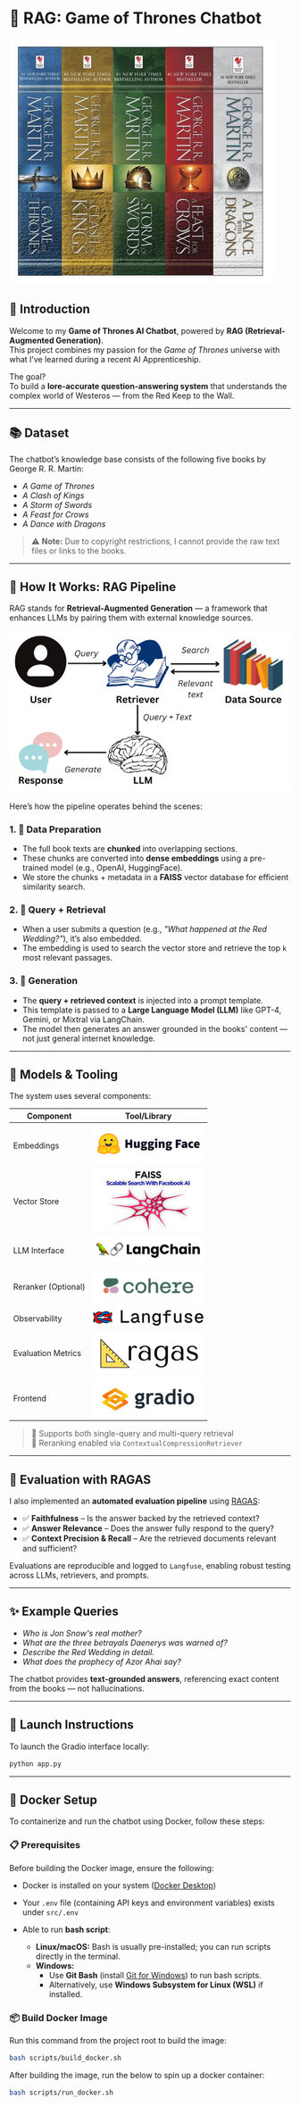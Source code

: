 # 🐉 RAG: Game of Thrones Chatbot

![A Song of Ice and Fire Box Set](images/george-r-r-martin-s-a-game-of-thrones-5-book-boxed-set-song-of-ice-and-fire-series.jpg)

## 🧠 Introduction

Welcome to my **Game of Thrones AI Chatbot**, powered by **RAG (Retrieval-Augmented Generation)**.  
This project combines my passion for the *Game of Thrones* universe with what I’ve learned during a recent AI Apprenticeship.

The goal?  
To build a **lore-accurate question-answering system** that understands the complex world of Westeros — from the Red Keep to the Wall.

---

## 📚 Dataset

The chatbot’s knowledge base consists of the following five books by George R. R. Martin:

- *A Game of Thrones*
- *A Clash of Kings*
- *A Storm of Swords*
- *A Feast for Crows*
- *A Dance with Dragons*

> ⚠️ **Note:** Due to copyright restrictions, I cannot provide the raw text files or links to the books.

---

## 🧩 How It Works: RAG Pipeline

RAG stands for **Retrieval-Augmented Generation** — a framework that enhances LLMs by pairing them with external knowledge sources.

![RAG](images/classicalrag.png)

Here’s how the pipeline operates behind the scenes:

### 1. 🔧 Data Preparation

- The full book texts are **chunked** into overlapping sections.
- These chunks are converted into **dense embeddings** using a pre-trained model (e.g., OpenAI, HuggingFace).
- We store the chunks + metadata in a **FAISS** vector database for efficient similarity search.

### 2. 🔎 Query + Retrieval

- When a user submits a question (e.g., *"What happened at the Red Wedding?"*), it’s also embedded.
- The embedding is used to search the vector store and retrieve the top `k` most relevant passages.

### 3. 💬 Generation

- The **query + retrieved context** is injected into a prompt template.
- This template is passed to a **Large Language Model (LLM)** like GPT-4, Gemini, or Mixtral via LangChain.
- The model then generates an answer grounded in the books' content — not just general internet knowledge.

---

## 🧠 Models & Tooling

The system uses several components:

| Component            | Tool/Library              |
|----------------------|---------------------------|
| Embeddings           | ![Hugging Face](images/huggingface.png) |
| Vector Store         | ![FAISS](images/faiss.jpg) |
| LLM Interface        | ![Langchain](images/langchain.png) |
| Reranker (Optional)  | ![Cohere](images/cohere.png) |
| Observability        | ![Langfuse](images/langfuse.png) |
| Evaluation Metrics   | ![RAGAS](images/ragas.png) |
| Frontend   | ![Gradio](images/gradio.jpg) |

> 🔁 Supports both single-query and multi-query retrieval  
> 🔄 Reranking enabled via `ContextualCompressionRetriever`

---

## 🧪 Evaluation with RAGAS

I also implemented an **automated evaluation pipeline** using [RAGAS](https://github.com/explodinggradients/ragas):

- ✅ **Faithfulness** – Is the answer backed by the retrieved context?
- ✅ **Answer Relevance** – Does the answer fully respond to the query?
- ✅ **Context Precision & Recall** – Are the retrieved documents relevant and sufficient?

Evaluations are reproducible and logged to `Langfuse`, enabling robust testing across LLMs, retrievers, and prompts.

---

## ✨ Example Queries

- *Who is Jon Snow's real mother?*  
- *What are the three betrayals Daenerys was warned of?*  
- *Describe the Red Wedding in detail.*  
- *What does the prophecy of Azor Ahai say?*

The chatbot provides **text-grounded answers**, referencing exact content from the books — not hallucinations.

---

## 🚀 Launch Instructions

To launch the Gradio interface locally:

```bash
python app.py
```

---

## 🧱 Docker Setup

To containerize and run the chatbot using Docker, follow these steps:

### 📋 Prerequisites

Before building the Docker image, ensure the following:

- Docker is installed on your system ([Docker Desktop](https://docs.docker.com/get-docker/))
- Your `.env` file (containing API keys and environment variables) exists under `src/.env`
- Able to run **bash script**:

  - **Linux/macOS:** Bash is usually pre-installed; you can run scripts directly in the terminal.
  - **Windows:**  
    - Use **Git Bash** (install [Git for Windows](https://git-scm.com/download/win)) to run bash scripts.  
    - Alternatively, use **Windows Subsystem for Linux (WSL)** if installed.  

### 📦 Build Docker Image

Run this command from the project root to build the image:

```bash
bash scripts/build_docker.sh
```

After building the image, run the below to spin up a docker container:

```bash
bash scripts/run_docker.sh
```